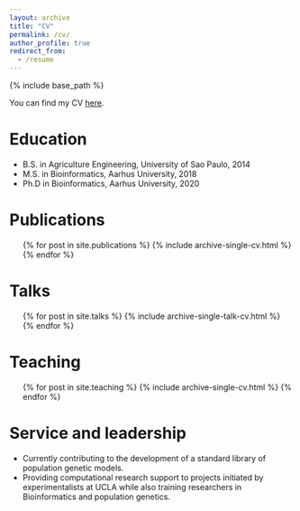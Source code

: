 ```yaml
---
layout: archive
title: "CV"
permalink: /cv/
author_profile: true
redirect_from:
  - /resume
---
```


{% include base_path %}

You can find my CV [here](http://izabelcavassim.github.io/files/MICA_CV_2021_September.pdf).

Education
======
* B.S. in Agriculture Engineering, University of Sao Paulo, 2014
* M.S. in Bioinformatics, Aarhus University, 2018
* Ph.D in Bioinformatics, Aarhus University, 2020

Publications
======
  <ul>{% for post in site.publications %}
    {% include archive-single-cv.html %}
  {% endfor %}</ul>
  
Talks
======
  <ul>{% for post in site.talks %}
    {% include archive-single-talk-cv.html %}
  {% endfor %}</ul>
  
Teaching
======
  <ul>{% for post in site.teaching %}
    {% include archive-single-cv.html %}
  {% endfor %}</ul>
  
Service and leadership
======
* Currently contributing to the development of a standard library of population
genetic models.
* Providing computational research support to projects initiated by
experimentalists at UCLA while also training researchers in Bioinformatics
and population genetics.
